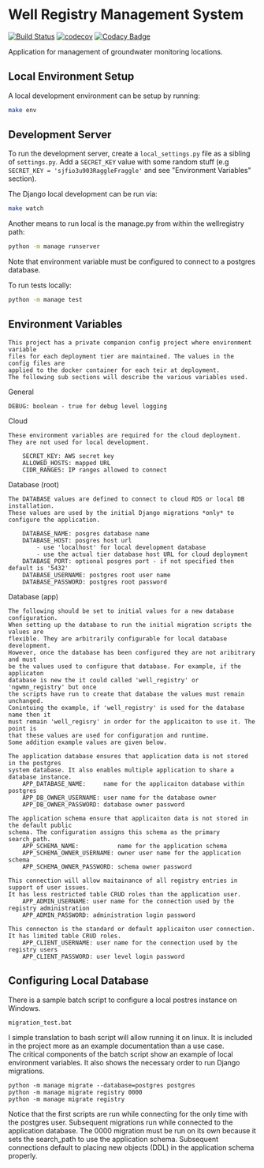 # Well Registry Management System

[![Build Status](https://travis-ci.org/ACWI-SOGW/well_registry_management.svg?branch=master)](https://travis-ci.org/ACWI-SOGW/well_registry_management)
[![codecov](https://codecov.io/gh/ACWI-SOGW/well_registry_management/branch/master/graph/badge.svg)](https://codecov.io/gh/ACWI-SOGW/well_registry_management)
[![Codacy Badge](https://api.codacy.com/project/badge/Grade/6af41d5963ee48c1bb9f8a83ea338b46)](https://www.codacy.com/gh/ACWI-SOGW/well_registry_management?utm_source=github.com&amp;utm_medium=referral&amp;utm_content=ACWI-SOGW/well_registry_management&amp;utm_campaign=Badge_Grade)


Application for management of groundwater monitoring locations.

## Local Environment Setup
A local development environment can be setup by running:

```bash
make env
```

## Development Server
To run the development server, create a `local_settings.py` file as a sibling of `settings.py`. Add a `SECRET_KEY` value
with some random stuff (e.g `SECRET_KEY = 'sjfio3u903RaggleFraggle'` and see "Environment Variables" section).

The Django local development can be run via:

```bash
make watch
```

Another means to run local is the manage.py from within the wellregistry path:

```bash
python -m manage runserver
```
Note that environment variable must be configured to connect to a postgres database.

To run tests locally:

```bash
python -m manage test
```


## Environment Variables

    This project has a private companion config project where environment variable
    files for each deployment tier are maintained. The values in the config files are
    applied to the docker container for each teir at deployment. 
    The following sub sections will describe the various variables used.

General

    DEBUG: boolean - true for debug level logging

Cloud

    These environment variables are required for the cloud deployment.
    They are not used for local development.

        SECRET_KEY: AWS secret key
        ALLOWED_HOSTS: mapped URL
        CIDR_RANGES: IP ranges allowed to connect

Database (root)

    The DATABASE values are defined to connect to cloud RDS or local DB installation.
    These values are used by the initial Django migrations *only* to configure the application.

        DATABASE_NAME: posgres database name
        DATABASE_HOST: posgres host url 
            - use 'localhost' for local development database
            - use the actual tier database host URL for cloud deployment
        DATABASE_PORT: optional posgres port - if not specified then default is '5432' 
        DATABASE_USERNAME: postgres root user name
        DATABASE_PASSWORD: postgres root password

Database (app)

    The following should be set to initial values for a new database configuration.
    When setting up the database to run the initial migration scripts the values are
    flexible. They are arbitrarily configurable for local database development.
    However, once the database has been configured they are not aribitrary and must
    be the values used to configure that database. For example, if the applicaton
    database is new the it could called 'well_registry' or 'ngwmn_registry' but once
    the scripts have run to create that database the values must remain unchanged.
    Conintuing the example, if 'well_registry' is used for the database name then it
    must remain 'well_regisry' in order for the applicaiton to use it. The point is
    that these values are used for configuration and runtime.
    Some addition example values are given below. 

    The application database ensures that application data is not stored in the postgres 
    system database. It also enables multiple application to share a database instance.
        APP_DATABASE_NAME:     name for the applicaiton database within postgres
        APP_DB_OWNER_USERNAME: user name for the database owner
        APP_DB_OWNER_PASSWORD: database owner password

    The application schema ensure that applicaiton data is not stored in the default public
    schema. The configuration assigns this schema as the primary search_path.
        APP_SCHEMA_NAME:           name for the application schema
        APP_SCHEMA_OWNER_USERNAME: owner user name for the application schema
        APP_SCHEMA_OWNER_PASSWORD: schema owner password

    This connection will allow maitainance of all registry entries in support of user issues.
    It has less restricted table CRUD roles than the application user.
        APP_ADMIN_USERNAME: user name for the connection used by the registry administration
        APP_ADMIN_PASSWORD: administration login password

    This connecton is the standard or default applicaiton user connection.
    It has limited table CRUD roles.
        APP_CLIENT_USERNAME: user name for the connection used by the registry users
        APP_CLIENT_PASSWORD: user level login password

## Configuring Local Database

There is a sample batch script to configure a local postres instance on Windows.

    migration_test.bat

I simple translation to bash script will allow running it on linux.
It is included in the project more as an example documentation than a use case.  
The critical components of the batch script show an example of local environment variables.
It also shows the necessary order to run Django migrations.

    python -m manage migrate --database=postgres postgres
    python -m manage migrate registry 0000
    python -m manage migrate registry

Notice that the first scripts are run while connecting for the only time with the postgres user.
Subsequent migrations run while connected to the application database. The 0000 migration
must be run on its own because it sets the search_path to use the application schema. Subsequent
connections default to placing new objects (DDL) in the application schema properly.
